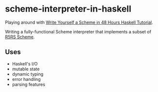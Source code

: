 # scheme-interpreter-in-haskell

Playing around with [Write Yourself a Scheme in 48 Hours Haskell Tutorial](https://en.wikibooks.org/wiki/Write_Yourself_a_Scheme_in_48_Hours).

Writing a fully-functional Scheme interpreter that implements a subset of [R5RS Scheme](http://www.schemers.org/Documents/Standards/R5RS/HTML/).

## Uses ##

+ Haskell's I/O
+ mutable state
+ dynamic typing
+ error handling
+ parsing features






